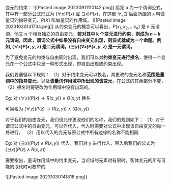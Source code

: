 变元的约束：
![[Pasted image 20230911110142.png]]
给定 a 为一个谓词公式，其中有一部分公式形式为 $(\forall x) P(x)$ 或 $\exists x)P(x)$，在这里 $\forall,\exists$ 后面所跟的 x 叫做量词的指导变元，$P(X)$ 叫做量词的作用域。
![[Pasted image 20231030141734.png]]
从约束变元的概念可以看出，$P(x_{1},x_{2},\dots x_{n})$ 是 n 元谓词，他又 n 个相互独立的自由变元，**若对其中 k 个变元进行约束，则成为 $n-k$ 元谓词，因此，谓词公式中如果没有自由变元出现，则该式就成为一个命题。例如, $(\forall x)P(x,y,z)$ 是二元谓词，$(\exists y)(\forall x)P(x,y,z)$ 是一元谓词。**




为了避免变元的约束与自由同时出现，我们可以对**约束变元进行换名**，使得一个变元在一个公式中只呈一种形式出现，即自由出现或约束出现。

我们要遵循以下规则：
（1）对于约束变元可以换名，其更改的变元名称**范围是量词中的指导变元**，以及**该量词作用域中所出现的该变元**，在公式的其余部分不变，
（2）换名时要更改为作用域中没有出现的。

Eg: 对 $(\forall x)(P(x)\to R(x,y))\land Q(x,y)$ 换名

可换名为 $(\forall z)(P(z)\to R(z,y))\land(Q(x,y))$ 

对于我们的自由变元，我们也允许更改他们的名称，我们的规则如下：
（1）对于谓词公式中的自由变元，可以作代入，代入时需要对公式中出现该自由变元的每一处进行。
（2）用以代入的变元与原公式中所有边缘的名称不能相同

Eg: 对 $(\exists x)(P(y)\land R(x,y))$ 代入，我们对 y 进行代入，带入后我们的公式为 $(\exists x)(P(z)\land R(x,z))$

需要指出，量词作用域中的约束变元，当论域的元素时有限时，客体变元的所有可能的取代时可枚举的


![[Pasted image 20231030141818.png]]